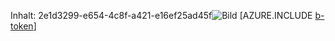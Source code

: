 Inhalt: 2e1d3299-e654-4c8f-a421-e16ef25ad45f![Bild](a546f510-246c-418c-b216-4cae5c43287d.png)
[AZURE.INCLUDE [b-token](9b0d6398-f5f9-45ad-8096-cf4842855db1.md)]
